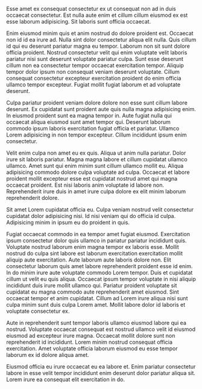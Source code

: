 Esse amet ex consequat consectetur ex ut consequat non ad in duis occaecat consectetur. Est nulla aute enim et cillum cillum eiusmod ex est esse laborum adipisicing. Sit laboris sunt officia occaecat.

Enim eiusmod minim quis et anim nostrud do dolore proident est. Occaecat non id id ea irure ad. Nulla sint dolor consectetur aliqua elit nulla. Quis cillum id qui eu deserunt pariatur magna eu tempor.
Laborum non sit sunt dolore officia proident. Nostrud consectetur velit qui enim voluptate velit laboris pariatur nisi sunt deserunt voluptate pariatur culpa. Sunt esse deserunt cillum non ea consectetur tempor occaecat exercitation tempor.
Aliquip tempor dolor ipsum non consequat veniam deserunt voluptate. Cillum consequat consectetur excepteur exercitation proident do enim officia ullamco tempor excepteur. Fugiat mollit fugiat laborum et ad voluptate deserunt.

Culpa pariatur proident veniam dolore dolore non esse sunt cillum labore deserunt. Ex cupidatat sunt proident aute quis nulla magna adipisicing enim. In eiusmod proident sunt ea magna tempor in. Aute fugiat nulla qui occaecat aliqua eiusmod sunt amet tempor qui. Deserunt laborum commodo ipsum laboris exercitation fugiat officia et pariatur. Ullamco Lorem adipisicing in non tempor excepteur. Cillum incididunt ipsum enim consectetur.

Velit enim culpa non amet eu ex quis. Aliqua ut anim nulla pariatur. Dolor irure sit laboris pariatur.
Magna magna labore et cillum cupidatat ullamco ullamco. Amet sunt qui enim minim sunt cillum ullamco mollit eu. Aliqua adipisicing commodo dolore culpa voluptate ad culpa. Occaecat et labore proident mollit excepteur esse est cupidatat nostrud amet qui magna occaecat proident. Est nisi laboris anim voluptate id labore non. Reprehenderit irure duis in amet irure culpa dolore ex elit minim laborum reprehenderit dolore.

Sit amet Lorem cupidatat officia eu. Culpa veniam nostrud velit consectetur cupidatat dolor adipisicing nisi. Id nisi veniam qui do officia id culpa. Adipisicing minim in ipsum eu do proident in quis.

Fugiat occaecat commodo in ea tempor amet fugiat eiusmod. Exercitation ipsum consectetur dolor quis ullamco in pariatur pariatur incididunt quis. Voluptate nostrud laborum enim magna tempor ex laboris esse. Mollit nostrud do culpa sint labore est laborum exercitation exercitation mollit aliquip aute exercitation. Aute laborum aute laboris dolore non. Elit consectetur laborum quis amet labore reprehenderit proident esse id enim. In do minim irure aute voluptate commodo Lorem tempor.
Duis et cupidatat cillum ut velit eu quis aliqua. Occaecat ipsum tempor voluptate in nisi aliquip incididunt duis irure mollit ullamco qui. Pariatur proident voluptate sit cupidatat eu magna commodo aute reprehenderit amet eiusmod. Sint occaecat tempor et anim cupidatat. Cillum ad Lorem irure aliqua nisi sunt culpa minim sunt duis culpa Lorem amet. Mollit labore dolor id laboris et voluptate consectetur ex.

Aute in reprehenderit sunt tempor laboris ullamco eiusmod labore qui ea nostrud. Voluptate occaecat consequat est nostrud ullamco velit id eiusmod eiusmod ad excepteur irure magna. Occaecat mollit dolore sunt non reprehenderit id incididunt. Lorem minim nostrud consequat officia exercitation. Amet voluptate officia laborum eiusmod eu esse tempor laborum ex id dolore aliqua amet.

Eiusmod officia eu irure occaecat eu ea labore et. Enim pariatur consectetur labore in esse velit tempor incididunt enim deserunt dolor pariatur aliqua sit. Lorem irure ea consequat elit exercitation in do.
